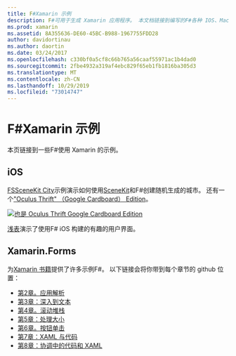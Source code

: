 ```yaml
---
title: F#Xamarin 示例
description: F#可用于生成 Xamarin 应用程序。 本文档链接到编写的F#各种 IOS、Mac 和 Xamarin 示例 xamarin 应用程序项目。
ms.prod: xamarin
ms.assetid: 8A355636-DE60-45BC-B988-1967755FDD28
author: davidortinau
ms.author: daortin
ms.date: 03/24/2017
ms.openlocfilehash: c330bf0a5cf8c66b765a56caaf55971ac1b4dad0
ms.sourcegitcommit: 2fbe4932a319af4ebc829f65eb1fb1816ba305d3
ms.translationtype: MT
ms.contentlocale: zh-CN
ms.lasthandoff: 10/29/2019
ms.locfileid: "73014747"
---
```

# <a name="f-samples-for-xamarin"></a>F#Xamarin 示例

本页链接到一些F#使用 Xamarin 的示例。

## <a name="ios"></a>iOS

[FSSceneKit City](https://docs.microsoft.com/samples/xamarin/ios-samples/ios8-fsscenekit/)示例演示如何使用[SceneKit](xref:SceneKit)和F#创建随机生成的城市。 还有一个["Oculus Thrift" （Google Cardboard） Edition](https://docs.microsoft.com/samples/xamarin/ios-samples/ios8-scenekitfsharp/)。

[![也是 Oculus Thrift Google Cardboard Edition](samples-images/fxscenekit-sml.png)](samples-images/fxscenekit.png#lightbox)

[浅表](https://github.com/dvdsgl/shallow)演示了使用F# iOS 构建的有趣的用户界面。

## <a name="xamarinforms"></a>Xamarin.Forms

为[Xamarin 书籍](~/xamarin-forms/creating-mobile-apps-xamarin-forms/index.md)提供了许多示例F#。 以下链接会将你带到每个章节的 github 位置：

- [第2章。应用解析](https://github.com/xamarin/xamarin-forms-book-samples/tree/master/Chapter02/FS)
- [第3章：深入到文本](https://github.com/xamarin/xamarin-forms-book-samples/tree/master/Chapter03/FS)
- [第4章。滚动堆栈](https://github.com/xamarin/xamarin-forms-book-samples/tree/master/Chapter04/FS)
- [第5章：处理大小](https://github.com/xamarin/xamarin-forms-book-samples/tree/master/Chapter05/FS)
- [第6章。按钮单击](https://github.com/xamarin/xamarin-forms-book-samples/tree/master/Chapter06/FS)
- [第7章：XAML 与代码](https://github.com/xamarin/xamarin-forms-book-samples/tree/master/Chapter07/FS/CodePlusXaml)
- [第8章：协调中的代码和 XAML](https://github.com/xamarin/xamarin-forms-book-samples/tree/master/Chapter08/FS/XamlKeypad)

